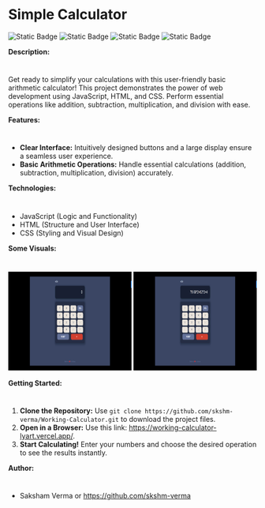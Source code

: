 
# Simple Calculator

![Static Badge](https://img.shields.io/badge/HTML5-%23f06529?style=flat-square&logo=HTML5&logoColor=%23e34c26&labelColor=black) ![Static Badge](https://img.shields.io/badge/CSS3-%232965f1?style=flat-square&logo=CSS3&logoColor=%23264de4&labelColor=black) ![Static Badge](https://img.shields.io/badge/Visual_Studio_Code%20-%20%232965f1?style=flat-square&logo=VISUALSTUDIOCODE&logoColor=%232965f1&labelColor=black) ![Static Badge](https://img.shields.io/badge/Git_Hub-%20%233B4664?style=flat-square&logo=GITHUB&labelColor=black)

**Description:**
#
Get ready to simplify your calculations with this user-friendly basic arithmetic calculator! This project demonstrates the power of web development using JavaScript, HTML, and CSS. Perform essential operations like addition, subtraction, multiplication, and division with ease.

**Features:**
#
- **Clear Interface:** Intuitively designed buttons and a large display ensure a seamless user experience.
- **Basic Arithmetic Operations:** Handle essential calculations (addition, subtraction, multiplication, division) accurately.

**Technologies:**
#
- JavaScript (Logic and Functionality)
- HTML (Structure and User Interface)
- CSS (Styling and Visual Design)

**Some Visuals:**
#
<img src="/images/visual1.png" width="250" height="200"> <img src="/images/visual2.png" width="250" height="200">

**Getting Started:**
#
1. **Clone the Repository:** Use `git clone https://github.com/skshm-verma/Working-Calculator.git` to download the project files.
2. **Open in a Browser:** Use this link: https://working-calculator-lyart.vercel.app/.
3. **Start Calculating!** Enter your numbers and choose the desired operation to see the results instantly.

**Author:**
#
- Saksham Verma or https://github.com/skshm-verma
